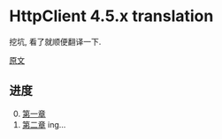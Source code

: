 HttpClient 4.5.x translation
=========

挖坑, 看了就顺便翻译一下.

[原文](http://hc.apache.org/httpcomponents-client-4.5.x/tutorial/html/fundamentals.html)

## 进度

0. [第一章](chapter1/chapter1_zh-cn.md)
0. [第二章](chapter2/chapter2_zh-cn.md) ing...
